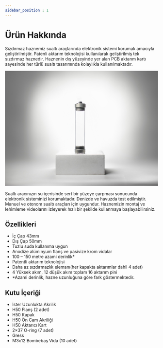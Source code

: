 ```yaml
---
sidebar_position : 1
---
```


# Ürün Hakkında

Sızdırmaz haznemiz sualtı araçlarında elektronik sistemi korumak amacıyla geliştirilmiştir. Patenli aktarım teknolojisi kullanılarak geliştirilmiş tek sızdırmaz haznedir. Haznenin dış yüzeyinde yer alan PCB aktarım kartı sayesinde her türlü sualtı tasarımında kolaylıkla kullanılmaktadır.

![h50 hazne](./image/h50-1-scaled.jpg)

 Sualtı aracınızın su içerisinde sert bir yüzeye çarpması sonucunda elektronik sisteminizi korumaktadır. Denizde ve havuzda test edilmiştir. Manuel ve otonom sualtı araçları için uygundur. Haznemizin montaj ve lehimleme videolarını izleyerek hızlı bir şekilde kullanmaya başlayabilirsiniz.

## Özellikleri

- İç Çap 43mm
- Dış Çap 50mm
- Tuzlu suda kullanıma uygun
- Anodize alüminyum flanş ve pasivize krom vidalar
- 100 – 150 metre azami derinlik*
- Patentli aktarım teknolojisi
- Daha az sızdırmazlık elemanı(her kapakta aktarımlar dahil 4 adet)
- 4 Yüksek akım, 12 düşük akım toplam 16 aktarım pini
- *Azami derinlik, hazne uzunluğuna göre fark göstermektedir.

## Kutu İçeriği

- İster Uzunlukta Akrilik
- H50 Flanş (2 adet)
- H50 Kapak
- H50 Ön Cam Akriliği
- H50 Aktarıcı Kart
- 2×37 O-ring (7 adet)
- Gress
- M3x12 Bombebaş Vida (10 adet)

